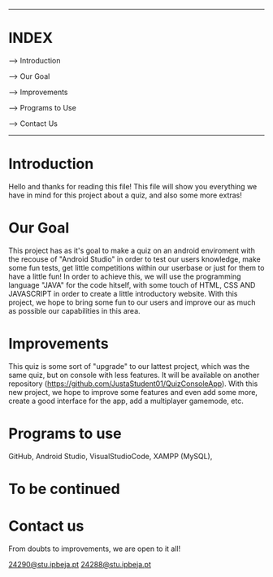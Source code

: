 -------------------------------------------------------------------------------------------------------------------------------------------------------------------------
<h1>INDEX</h1>

--> Introduction

--> Our Goal

--> Improvements

--> Programs to Use

--> Contact Us

-----------------------------------------------------------------------------------------------------------------------------------------------------------------------



# Introduction

Hello and thanks for reading this file! This file will show you everything we have in mind for this project about a quiz, and also some more extras!

# Our Goal

This project has as it's goal to make a quiz on an android enviroment with the recouse of "Android Studio" in order to test our users knowledge, make some fun tests, get little competitions within our userbase or just for them to have a little fun! In order to achieve this, we will use the programming language "JAVA" for the code hitself, with some touch of HTML, CSS AND JAVASCRIPT in order to create a little introductory website. With this project, we hope to bring some fun to our users and improve our as much as possible our capabilities in this area. 

# Improvements

This quiz is some sort of "upgrade" to our lattest project, which was the same quiz, but on console with less features. It will be available on another repository (https://github.com/JustaStudent01/QuizConsoleApp). With this new project, we hope to improve some features and even add some more, create a good interface for the app, add a multiplayer gamemode, etc.

# Programs to use

GitHub, Android Studio, VisualStudioCode, XAMPP (MySQL), <h1> To be continued </h1>

# Contact us

From doubts to improvements, we are open to it all!

24290@stu.ipbeja.pt
24288@stu.ipbeja.pt
